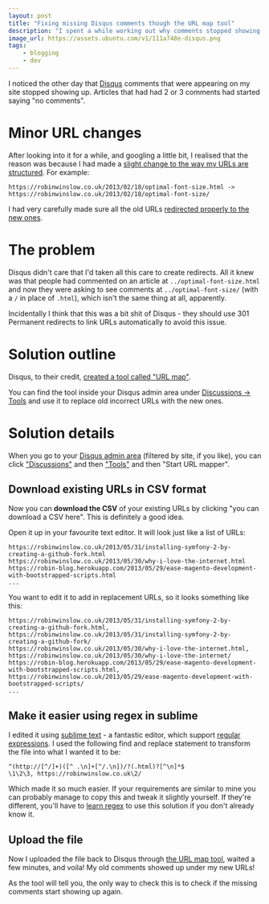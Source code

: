 ```yaml
---
layout: post
title: "Fixing missing Disqus comments though the URL map tool"
description: "I spent a while working out why comments stopped showing up on my blog posts. I eventually discovered the cause and worked out how to fix it through the Disqus URL map tool."
image_url: https://assets.ubuntu.com/v1/111a748e-disqus.png
tags:
    - blogging
    - dev
---
```


I noticed the other day that [Disqus](http://disqus.com/) comments that were appearing on my site stopped showing up. Articles that had had 2 or 3 comments had started saying "no comments".

Minor URL changes
===

After looking into it for a while, and googling a little bit, I realised that the reason was because I had made a [slight change to the way my URLs are structured](https://github.com/nottrobin/robinwinslow.co.uk/commit/3255ec30f3ae1f7faa13c942e4a5e9db07290a6e). For example:

```
https://robinwinslow.co.uk/2013/02/18/optimal-font-size.html -> https://robinwinslow.co.uk/2013/02/18/optimal-font-size/
```

I had very carefully made sure all the old URLs [redirected properly to the new ones](https://github.com/nottrobin/robinwinslow.co.uk/commit/af062d575f0b15e54027a2c3df0697162bb312b0).

The problem
===

Disqus didn't care that I'd taken all this care to create redirects. All it knew was that people had commented on an article at `../optimal-font-size.html` and now they were asking to see comments at `../optimal-font-size/` (with a `/` in place of `.html`), which isn't the same thing at all, apparently.

Incidentally I think that this was a bit shit of Disqus - they should use 301 Permanent redirects to link URLs automatically to avoid this issue.

Solution outline
===

Disqus, to their credit, [created a tool called "URL map"](http://blog.disqus.com/post/870654196/migrate-your-threads-by-uploading-a-url-map).

You can find the tool inside your Disqus admin area under [Discussions -> Tools](http://robin-blog.disqus.com/admin/discussions/migrate/) and use it to replace old incorrect URLs with the new ones.

Solution details
===

When you go to your [Disqus admin area](http://disqus.com/admin/moderate/) (filtered by site, if you like), you can click ["Discussions"](http://robin-blog.disqus.com/admin/discussions/) and then ["Tools"](http://robin-blog.disqus.com/admin/discussions/migrate/) and then "Start URL mapper".

Download existing URLs in CSV format
---

Now you can **download the CSV** of your existing URLs by clicking "you can download a CSV here". This is definitely a good idea.

Open it up in your favourite text editor. It will look just like a list of URLs:

```
https://robinwinslow.co.uk/2013/05/31/installing-symfony-2-by-creating-a-github-fork.html
https://robinwinslow.co.uk/2013/05/30/why-i-love-the-internet.html
https://robin-blog.herokuapp.com/2013/05/29/ease-magento-development-with-bootstrapped-scripts.html
...
```

You want to edit it to add in replacement URLs, so it looks something like this:

```
https://robinwinslow.co.uk/2013/05/31/installing-symfony-2-by-creating-a-github-fork.html, https://robinwinslow.co.uk/2013/05/31/installing-symfony-2-by-creating-a-github-fork/
https://robinwinslow.co.uk/2013/05/30/why-i-love-the-internet.html, https://robinwinslow.co.uk/2013/05/30/why-i-love-the-internet/
https://robin-blog.herokuapp.com/2013/05/29/ease-magento-development-with-bootstrapped-scripts.html, https://robinwinslow.co.uk/2013/05/29/ease-magento-development-with-bootstrapped-scripts/
...
```

Make it easier using regex in sublime
---

I edited it using [sublime text](http://www.sublimetext.com/) - a fantastic editor, which support [regular expressions](http://en.wikipedia.org/wiki/Regular_expressions). I used the following find and replace statement to transform the file into what I wanted it to be:

```
^(http://[^/]+)([^ .\n]+[^/.\n])/?(.html)?[^\n]*$
\1\2\3, https://robinwinslow.co.uk\2/
```

Which made it so much easier. If your requirements are similar to mine you can probably manage to copy this and tweak it slightly yourself. If they're different, you'll have to [learn regex](http://www.regular-expressions.info/tutorial.html) to use this solution if you don't already know it.

Upload the file
---

Now I uploaded the file back to Disqus through [the URL map tool](http://robin-blog.disqus.com/admin/discussions/migrate/), waited a few minutes, and voila! My old comments showed up under my new URLs!

As the tool will tell you, the only way to check this is to check if the missing comments start showing up again.
